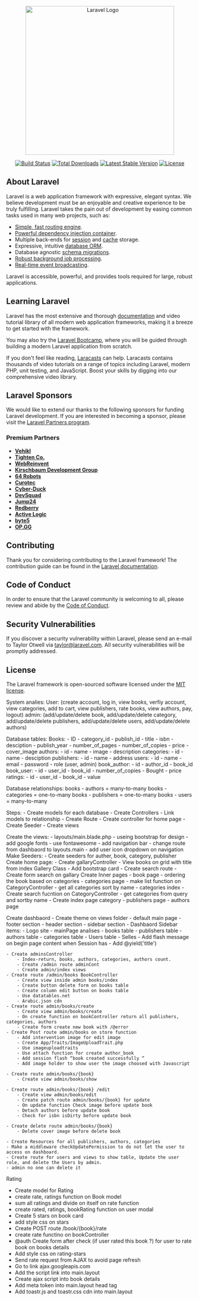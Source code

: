 <p align="center"><a href="https://laravel.com" target="_blank"><img src="https://raw.githubusercontent.com/laravel/art/master/logo-lockup/5%20SVG/2%20CMYK/1%20Full%20Color/laravel-logolockup-cmyk-red.svg" width="400" alt="Laravel Logo"></a></p>

<p align="center">
<a href="https://github.com/laravel/framework/actions"><img src="https://github.com/laravel/framework/workflows/tests/badge.svg" alt="Build Status"></a>
<a href="https://packagist.org/packages/laravel/framework"><img src="https://img.shields.io/packagist/dt/laravel/framework" alt="Total Downloads"></a>
<a href="https://packagist.org/packages/laravel/framework"><img src="https://img.shields.io/packagist/v/laravel/framework" alt="Latest Stable Version"></a>
<a href="https://packagist.org/packages/laravel/framework"><img src="https://img.shields.io/packagist/l/laravel/framework" alt="License"></a>
</p>

## About Laravel

Laravel is a web application framework with expressive, elegant syntax. We believe development must be an enjoyable and creative experience to be truly fulfilling. Laravel takes the pain out of development by easing common tasks used in many web projects, such as:

- [Simple, fast routing engine](https://laravel.com/docs/routing).
- [Powerful dependency injection container](https://laravel.com/docs/container).
- Multiple back-ends for [session](https://laravel.com/docs/session) and [cache](https://laravel.com/docs/cache) storage.
- Expressive, intuitive [database ORM](https://laravel.com/docs/eloquent).
- Database agnostic [schema migrations](https://laravel.com/docs/migrations).
- [Robust background job processing](https://laravel.com/docs/queues).
- [Real-time event broadcasting](https://laravel.com/docs/broadcasting).

Laravel is accessible, powerful, and provides tools required for large, robust applications.

## Learning Laravel

Laravel has the most extensive and thorough [documentation](https://laravel.com/docs) and video tutorial library of all modern web application frameworks, making it a breeze to get started with the framework.

You may also try the [Laravel Bootcamp](https://bootcamp.laravel.com), where you will be guided through building a modern Laravel application from scratch.

If you don't feel like reading, [Laracasts](https://laracasts.com) can help. Laracasts contains thousands of video tutorials on a range of topics including Laravel, modern PHP, unit testing, and JavaScript. Boost your skills by digging into our comprehensive video library.

## Laravel Sponsors

We would like to extend our thanks to the following sponsors for funding Laravel development. If you are interested in becoming a sponsor, please visit the [Laravel Partners program](https://partners.laravel.com).

### Premium Partners

- **[Vehikl](https://vehikl.com/)**
- **[Tighten Co.](https://tighten.co)**
- **[WebReinvent](https://webreinvent.com/)**
- **[Kirschbaum Development Group](https://kirschbaumdevelopment.com)**
- **[64 Robots](https://64robots.com)**
- **[Curotec](https://www.curotec.com/services/technologies/laravel/)**
- **[Cyber-Duck](https://cyber-duck.co.uk)**
- **[DevSquad](https://devsquad.com/hire-laravel-developers)**
- **[Jump24](https://jump24.co.uk)**
- **[Redberry](https://redberry.international/laravel/)**
- **[Active Logic](https://activelogic.com)**
- **[byte5](https://byte5.de)**
- **[OP.GG](https://op.gg)**

## Contributing

Thank you for considering contributing to the Laravel framework! The contribution guide can be found in the [Laravel documentation](https://laravel.com/docs/contributions).

## Code of Conduct

In order to ensure that the Laravel community is welcoming to all, please review and abide by the [Code of Conduct](https://laravel.com/docs/contributions#code-of-conduct).

## Security Vulnerabilities

If you discover a security vulnerability within Laravel, please send an e-mail to Taylor Otwell via [taylor@laravel.com](mailto:taylor@laravel.com). All security vulnerabilities will be promptly addressed.

## License

The Laravel framework is open-sourced software licensed under the [MIT license](https://opensource.org/licenses/MIT).



System analies:
User: (create account, log in, view books, verfiy account, view categories, add to cart, view publishers, rate books, view authors, pay, logout)
admin: (add/update/delete book, add/update/delete category, add/update/delete publishers, add/update/delete users, add/update/delete authors)

Database tables:
Books:
    - ID
    - category_id
    - publish_id
    - title
    - isbn
    - desciption
    - publish_year
    - number_of_pages
    - number_of_copies
    - price
    - cover_image
authors:
    - id
    - name
    - image
    - description
categories:
    - id
    - name
    - desciption
publishers:
    - id
    - name
    - address
users:
    - id
    - name
    - email
    - password
    - role (user, admin)
book_author:
    - id
    - author_id
    - book_id
book_user:
    - id
    - user_id
    - book_id
    - number_of_copies
    - Bought
    - price
ratings:
    - id
    - user_id
    - book_id
    - value

Database relationships:
books - authors = many-to-many
books - categories = one-to-many
books - publishers = one-to-many
books - users = many-to-many

Steps:
    - Create models for each database
    - Create Controllers
    - Link models to relationship
    - Create Route
    - Create controller for home page
    - Create Seeder
    - Create views


Create the views:
    - layouts/main.blade.php
    - useing bootstrap for design
    - add google fonts
    - use fontawesome
    - add navigation bar
    - change route from dashbaord to layouts.main
    - add user icon dropdown on navigation
Make Seeders:
    - Create seeders for auther, book, category, publisher
Create home page:
    - Create gallaryController
    - View books on grid with title from index Gallery Class
    - Add bootstrap card
    - Create search route
    - Create form search on gallary
Create Inner pages
    - book page
    - ordering the book based on categories
    - categories page
        - make list function on CategoryController
            - get all categories sort by name
            - categories index
        - Create search fucntion on CategoryController
            - get categories from query and sortby name
        - Create index page category
    - publishers page
    - authors page

Create dashbaord
    - Create theme on views folder
        - default main page
        - footer section
        - header section
        - sidebar section
    - Dashbaord Sidebar items:
        - Logo site
        - mainPage analises
        - books table
        - publishers table
        - authors table
        - categories table
        - Users table
        - Selles
    - Add flash message on begin page content when Session has
    - Add @yield('title')

    - Create adminsController
        - Index-return, books, authors, categories, authors count.
        - Create /admin route adminCont
        - Create admin/index views
    - Create route /admin/books BookController
        - Create view inside admin books/index
        - Create button delete form on books table
        - Create column edit button on books table
        - Use datatables.net
        - Arabic.json cdn
    - Create route admin/books/create
        - Create view admin/books/create
        - On create function on bookController return all publishers, categories, authors
        - Create form create new book with /@error
    - Create Post route admin/books on store function
        - Add intervention image for edit image
        - Create App/Traits/ImageUploadTrait.php
        - Use imageuploadtraits
        - Use attach function for create author_book
        - Add session flash “book created successfully “
        - Add image holder to show user the image choosed with Javascript
    
    - Create route admin/books/{book}
        - Create view admin/books/show
    
    - Create route admin/books/{book} /edit
        - Create view admin/books/edit
        - Create patch route admin/books/{book} for update
        - On update function Check image before update book
        - Detach authors before update book
        - Check for isbn isDirty before update book

    - Create delete route admin/books/{book}
        - Delete cover image before delete book

    - Create Resources for all publishers, authors, categories
    - Make a middleware checkUpdatePermission to do not let the user to access on dashboard.
    - Create route for users and views to show table, Update the user role, and delete the Users by admin.
    - admin no one can delete it

Rating
- Create model for Rating
- create rate, ratings function on Book model
- sum all ratings and divide on itself on rate function
- create rated, ratings, bookRating function on user modal
- Create 5 stars on book card
- add style css on stars
- Create POST route /book/{book}/rate
- create rate functino on bookController
- @auth Create form after check (if user rated this book ?) for user to rate book on books details
- Add style css on rating-stars
- Send rate request from AJAX to avoid page refresh
- Go to link ajax.googleapis.com
- Add the script link into main.layout
- Create ajax script into book details
- Add meta token into main.layout head tag
- Add toastr.js and toastr.css cdn into main.layout